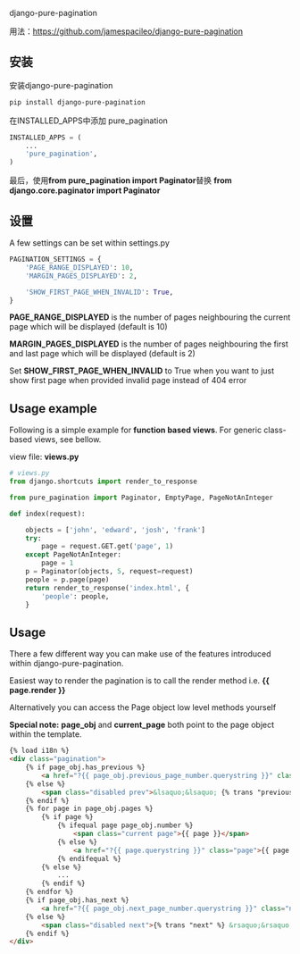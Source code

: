 django-pure-pagination

用法：https://github.com/jamespacileo/django-pure-pagination

## 安装

安装django-pure-pagination

```bash
pip install django-pure-pagination
```



在INSTALLED_APPS中添加 pure_pagination 

```python
INSTALLED_APPS = (
    ...
    'pure_pagination',
)
```

最后，使用**from pure_pagination import Paginator**替换 **from django.core.paginator import Paginator**



## 设置

A few settings can be set within settings.py

```python
PAGINATION_SETTINGS = {
    'PAGE_RANGE_DISPLAYED': 10,
    'MARGIN_PAGES_DISPLAYED': 2,

    'SHOW_FIRST_PAGE_WHEN_INVALID': True,
}
```

**PAGE_RANGE_DISPLAYED** is the number of pages neighbouring the current page which will be displayed (default is 10)

**MARGIN_PAGES_DISPLAYED** is the number of pages neighbouring the first and last page which will be displayed (default is 2)

Set **SHOW_FIRST_PAGE_WHEN_INVALID** to True when you want to just show first page when provided invalid page instead of 404 error



## Usage example

Following is a simple example for **function based views**. For generic class-based views, see bellow.

view file: **views.py**

```python
# views.py
from django.shortcuts import render_to_response

from pure_pagination import Paginator, EmptyPage, PageNotAnInteger

def index(request):

    objects = ['john', 'edward', 'josh', 'frank']
    try:
        page = request.GET.get('page', 1)
    except PageNotAnInteger:
        page = 1
    p = Paginator(objects, 5, request=request)
    people = p.page(page)
    return render_to_response('index.html', {
        'people': people,
    }
```



## Usage

There a few different way you can make use of the features introduced within django-pure-pagination.

Easiest way to render the pagination is to call the render method i.e. **{{ page.render }}**

Alternatively you can access the Page object low level methods yourself

**Special note:** **page_obj** and **current_page** both point to the page object within the template.

```html
{% load i18n %}
<div class="pagination">
    {% if page_obj.has_previous %}
        <a href="?{{ page_obj.previous_page_number.querystring }}" class="prev">&lsaquo;&lsaquo; {% trans "previous" %}</a>
    {% else %}
        <span class="disabled prev">&lsaquo;&lsaquo; {% trans "previous" %}</span>
    {% endif %}
    {% for page in page_obj.pages %}
        {% if page %}
            {% ifequal page page_obj.number %}
                <span class="current page">{{ page }}</span>
            {% else %}
                <a href="?{{ page.querystring }}" class="page">{{ page }}</a>
            {% endifequal %}
        {% else %}
            ...
        {% endif %}
    {% endfor %}
    {% if page_obj.has_next %}
        <a href="?{{ page_obj.next_page_number.querystring }}" class="next">{% trans "next" %} &rsaquo;&rsaquo;</a>
    {% else %}
        <span class="disabled next">{% trans "next" %} &rsaquo;&rsaquo;</span>
    {% endif %}
</div>
```



### 